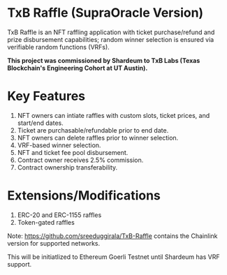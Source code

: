 # TxB Raffle (SupraOracle Version)

TxB Raffle is an NFT raffling application with ticket purchase/refund and prize disbursement capabilities; random winner selection is ensured via verifiable random functions (VRFs).

**This project was commissioned by Shardeum to TxB Labs (Texas Blockchain's Engineering Cohort at UT Austin).**

# Key Features

1. NFT owners can intiate raffles with custom slots, ticket prices, and start/end dates.
2. Ticket are purchasable/refundable prior to end date.
3. NFT owners can delete raffles prior to winner selection.
4. VRF-based winner selection.
5. NFT and ticket fee pool disbursement.
6. Contract owner receives 2.5% commission.
7. Contract ownership transferability.

# Extensions/Modifications

1. ERC-20 and ERC-1155 raffles
2. Token-gated raffles

Note: https://github.com/sreeduggirala/TxB-Raffle contains the Chainlink version for supported networks.

This will be initiatlized to Ethereum Goerli Testnet until Shardeum has VRF support.
